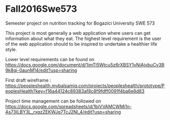 # Fall2016Swe573
Semester project on nutrition tracking for Bogazici University SWE 573

This project is most generally a web application where users can get information about what they eat. The highest level requirement is the user of the web application should to be inspired to undertake a healthier life style.

Lower level requirements can be found on https://docs.google.com/document/d/1imTl5Wtcu5z6rXBSY1vNjAjvbuCy3B9k8qi-0aunM14/edit?usp=sharing

First draft wireframe : https://peopleshealth.mybalsamiq.com/projects/peopleshealth/prototype/PeoplesHealth?key=f16a44124c89383af8c8f9fdff0091f4ba6e8d83

Project time management can be followed on https://docs.google.com/spreadsheets/d/1biVVAMCWMi1n-As73ILBY3L_rxqzZEKWJq7TcJ2Nl_4/edit?usp=sharing
